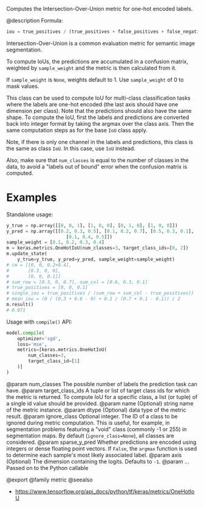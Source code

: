 Computes the Intersection-Over-Union metric for one-hot encoded labels.

@description
Formula:

```python
iou = true_positives / (true_positives + false_positives + false_negatives)
```
Intersection-Over-Union is a common evaluation metric for semantic image
segmentation.

To compute IoUs, the predictions are accumulated in a confusion matrix,
weighted by `sample_weight` and the metric is then calculated from it.

If `sample_weight` is `None`, weights default to 1.
Use `sample_weight` of 0 to mask values.

This class can be used to compute IoU for multi-class classification tasks
where the labels are one-hot encoded (the last axis should have one
dimension per class). Note that the predictions should also have the same
shape. To compute the IoU, first the labels and predictions are converted
back into integer format by taking the argmax over the class axis. Then the
same computation steps as for the base `IoU` class apply.

Note, if there is only one channel in the labels and predictions, this class
is the same as class `IoU`. In this case, use `IoU` instead.

Also, make sure that `num_classes` is equal to the number of classes in the
data, to avoid a "labels out of bound" error when the confusion matrix is
computed.

# Examples
Standalone usage:

```python
y_true = np.array([[0, 0, 1], [1, 0, 0], [0, 1, 0], [1, 0, 0]])
y_pred = np.array([[0.2, 0.3, 0.5], [0.1, 0.2, 0.7], [0.5, 0.3, 0.1],
                      [0.1, 0.4, 0.5]])
sample_weight = [0.1, 0.2, 0.3, 0.4]
m = keras.metrics.OneHotIoU(num_classes=3, target_class_ids=[0, 2])
m.update_state(
    y_true=y_true, y_pred=y_pred, sample_weight=sample_weight)
# cm = [[0, 0, 0.2+0.4],
#       [0.3, 0, 0],
#       [0, 0, 0.1]]
# sum_row = [0.3, 0, 0.7], sum_col = [0.6, 0.3, 0.1]
# true_positives = [0, 0, 0.1]
# single_iou = true_positives / (sum_row + sum_col - true_positives))
# mean_iou = (0 / (0.3 + 0.6 - 0) + 0.1 / (0.7 + 0.1 - 0.1)) / 2
m.result()
# 0.071
```

Usage with `compile()` API:

```python
model.compile(
    optimizer='sgd',
    loss='mse',
    metrics=[keras.metrics.OneHotIoU(
        num_classes=3,
        target_class_id=[1]
    )]
)
```

@param num_classes The possible number of labels the prediction task can have.
@param target_class_ids A tuple or list of target class ids for which the
    metric is returned. To compute IoU for a specific class, a list
    (or tuple) of a single id value should be provided.
@param name (Optional) string name of the metric instance.
@param dtype (Optional) data type of the metric result.
@param ignore_class Optional integer. The ID of a class to be ignored during
    metric computation. This is useful, for example, in segmentation
    problems featuring a "void" class (commonly -1 or 255) in
    segmentation maps. By default (`ignore_class=None`), all classes are
    considered.
@param sparse_y_pred Whether predictions are encoded using integers or
    dense floating point vectors. If `False`, the `argmax` function
    is used to determine each sample's most likely associated label.
@param axis (Optional) The dimension containing the logits. Defaults to `-1`.
@param ... Passed on to the Python callable

@export
@family metric
@seealso
+ <https://www.tensorflow.org/api_docs/python/tf/keras/metrics/OneHotIoU>
